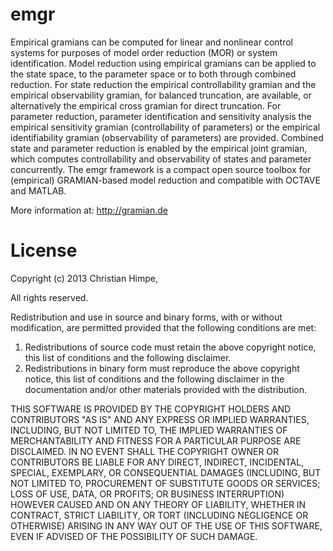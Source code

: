 emgr
====

Empirical gramians can be computed for linear and nonlinear control systems for purposes of model order reduction (MOR) or system identification. 
Model reduction using empirical gramians can be applied to the state space, to the parameter space or to both through combined reduction. 
For state reduction the empirical controllability gramian and the empirical observability gramian, for balanced truncation, are available, or alternatively the empirical cross gramian for direct truncation. 
For parameter reduction, parameter identification and sensitivity analysis the empirical sensitivity gramian (controllability of parameters) or the empirical identifiability gramian (observability of parameters) are provided. 
Combined state and parameter reduction is enabled by the empirical joint gramian, which computes controllability and observability of states and parameter concurrently. 
The emgr framework is a compact open source toolbox for (empirical) GRAMIAN-based model reduction and compatible with OCTAVE and MATLAB. 

More information at: http://gramian.de

License
=======

Copyright (c) 2013 Christian Himpe,

All rights reserved.

Redistribution and use in source and binary forms, with or without modification,
are permitted provided that the following conditions are met:

1. Redistributions of source code must retain the above copyright notice,
   this list of conditions and the following disclaimer.
2. Redistributions in binary form must reproduce the above copyright notice,
   this list of conditions and the following disclaimer in the documentation
   and/or other materials provided with the distribution.

THIS SOFTWARE IS PROVIDED BY THE COPYRIGHT HOLDERS AND CONTRIBUTORS "AS IS" AND
ANY EXPRESS OR IMPLIED WARRANTIES, INCLUDING, BUT NOT LIMITED TO, THE IMPLIED
WARRANTIES OF MERCHANTABILITY AND FITNESS FOR A PARTICULAR PURPOSE ARE DISCLAIMED.
IN NO EVENT SHALL THE COPYRIGHT OWNER OR CONTRIBUTORS BE LIABLE FOR ANY DIRECT,
INDIRECT, INCIDENTAL, SPECIAL, EXEMPLARY, OR CONSEQUENTIAL DAMAGES (INCLUDING, BUT
NOT LIMITED TO, PROCUREMENT OF SUBSTITUTE GOODS OR SERVICES; LOSS OF USE, DATA, OR
PROFITS; OR BUSINESS INTERRUPTION) HOWEVER CAUSED AND ON ANY THEORY OF LIABILITY,
WHETHER IN CONTRACT, STRICT LIABILITY, OR TORT (INCLUDING NEGLIGENCE OR OTHERWISE)
ARISING IN ANY WAY OUT OF THE USE OF THIS SOFTWARE, EVEN IF ADVISED OF THE POSSIBILITY
OF SUCH DAMAGE.

